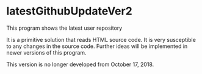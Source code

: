 # latestGithubUpdateVer2

This program shows the latest user repository

It is a primitive solution that reads HTML source code.
It is very susceptible to any changes in the source code.
Further ideas will be implemented in newer versions of this program.

This version is no longer developed from October 17, 2018.

